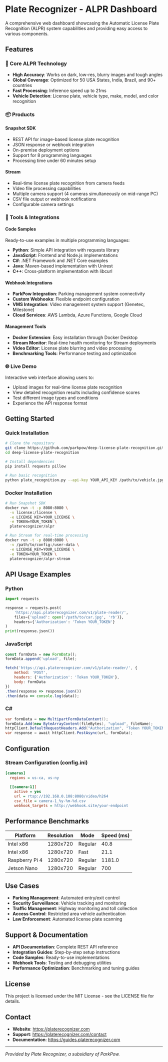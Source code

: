 # Plate Recognizer - ALPR Dashboard

A comprehensive web dashboard showcasing the Automatic License Plate Recognition (ALPR) system capabilities and providing easy access to various components.

## Features

### 🚗 Core ALPR Technology
- **High Accuracy**: Works on dark, low-res, blurry images and tough angles
- **Global Coverage**: Optimized for 50 USA States, India, Brazil, and 90+ countries
- **Fast Processing**: Inference speed up to 21ms
- **Vehicle Detection**: License plate, vehicle type, make, model, and color recognition

### 📦 Products

#### Snapshot SDK
- REST API for image-based license plate recognition
- JSON response or webhook integration
- On-premise deployment options
- Support for 8 programming languages
- Processing time under 60 minutes setup

#### Stream
- Real-time license plate recognition from camera feeds
- Video file processing capabilities
- Multiple camera support (4 cameras simultaneously on mid-range PC)
- CSV file output or webhook notifications
- Configurable camera settings

### 🔧 Tools & Integrations

#### Code Samples
Ready-to-use examples in multiple programming languages:
- **Python**: Simple API integration with requests library
- **JavaScript**: Frontend and Node.js implementations
- **C#**: .NET Framework and .NET Core examples
- **Java**: Maven-based implementation with Unirest
- **C++**: Cross-platform implementation with libcurl

#### Webhook Integrations
- **ParkPow Integration**: Parking management system connectivity
- **Custom Webhooks**: Flexible endpoint configuration
- **VMS Integration**: Video management system support (Genetec, Milestone)
- **Cloud Services**: AWS Lambda, Azure Functions, Google Cloud

#### Management Tools
- **Docker Extension**: Easy installation through Docker Desktop
- **Stream Monitor**: Real-time health monitoring for Stream deployments
- **Video Editor**: License plate blurring and video processing
- **Benchmarking Tools**: Performance testing and optimization

### 🌐 Live Demo
Interactive web interface allowing users to:
- Upload images for real-time license plate recognition
- View detailed recognition results including confidence scores
- Test different image types and conditions
- Experience the API response format

## Getting Started

### Quick Installation

```bash
# Clone the repository
git clone https://github.com/parkpow/deep-license-plate-recognition.git
cd deep-license-plate-recognition

# Install dependencies
pip install requests pillow

# Run basic recognition
python plate_recognition.py --api-key YOUR_API_KEY /path/to/vehicle.jpg
```

### Docker Installation

```bash
# Run Snapshot SDK
docker run -t -p 8080:8080 \
  -v license:/license \
  -e LICENSE_KEY=YOUR_LICENSE \
  -e TOKEN=YOUR_TOKEN \
  platerecognizer/alpr

# Run Stream for real-time processing
docker run -t -p 8080:8080 \
  -v /path/to/config:/user-data \
  -e LICENSE_KEY=YOUR_LICENSE \
  -e TOKEN=YOUR_TOKEN \
  platerecognizer/alpr-stream
```

## API Usage Examples

### Python
```python
import requests

response = requests.post(
    'https://api.platerecognizer.com/v1/plate-reader/',
    files={'upload': open('/path/to/car.jpg', 'rb')},
    headers={'Authorization': 'Token YOUR_TOKEN'}
)
print(response.json())
```

### JavaScript
```javascript
const formData = new FormData();
formData.append('upload', file);

fetch('https://api.platerecognizer.com/v1/plate-reader/', {
    method: 'POST',
    headers: {'Authorization': 'Token YOUR_TOKEN'},
    body: formData
})
.then(response => response.json())
.then(data => console.log(data));
```

### C#
```csharp
var formData = new MultipartFormDataContent();
formData.Add(new ByteArrayContent(fileBytes), "upload", fileName);
httpClient.DefaultRequestHeaders.Add("Authorization", "Token YOUR_TOKEN");
var response = await httpClient.PostAsync(url, formData);
```

## Configuration

### Stream Configuration (config.ini)
```ini
[cameras]
  regions = us-ca, us-ny
  
  [[camera-1]]
    active = yes
    url = rtsp://192.168.0.108:8080/video/h264
    csv_file = camera-1_%y-%m-%d.csv
    webhook_targets = http://webhook.site/your-endpoint
```

## Performance Benchmarks

| Platform | Resolution | Mode | Speed (ms) |
|----------|------------|------|------------|
| Intel x86 | 1280x720 | Regular | 40.8 |
| Intel x86 | 1280x720 | Fast | 21.1 |
| Raspberry Pi 4 | 1280x720 | Regular | 1181.0 |
| Jetson Nano | 1280x720 | Regular | 700 |

## Use Cases

- **Parking Management**: Automated entry/exit control
- **Security Surveillance**: Vehicle tracking and monitoring
- **Traffic Management**: Highway monitoring and toll collection
- **Access Control**: Restricted area vehicle authentication
- **Law Enforcement**: Automated license plate scanning

## Support & Documentation

- **API Documentation**: Complete REST API reference
- **Integration Guides**: Step-by-step setup instructions
- **Code Samples**: Ready-to-use implementations
- **Webhook Tools**: Testing and debugging utilities
- **Performance Optimization**: Benchmarking and tuning guides

## License

This project is licensed under the MIT License - see the LICENSE file for details.

## Contact

- **Website**: https://platerecognizer.com
- **Support**: https://platerecognizer.com/contact
- **Documentation**: https://guides.platerecognizer.com

---

*Provided by Plate Recognizer, a subsidiary of ParkPow.*